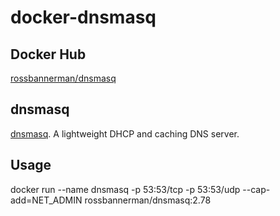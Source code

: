 # docker-dnsmasq

## Docker Hub
[rossbannerman/dnsmasq](https://hub.docker.com/r/rossbannerman/dnsmasq/)

## dnsmasq
[dnsmasq](http://www.thekelleys.org.uk/dnsmasq/docs/dnsmasq-man.html). A lightweight DHCP and caching DNS server.

## Usage
docker run --name dnsmasq -p 53:53/tcp -p 53:53/udp --cap-add=NET_ADMIN rossbannerman/dnsmasq:2.78
